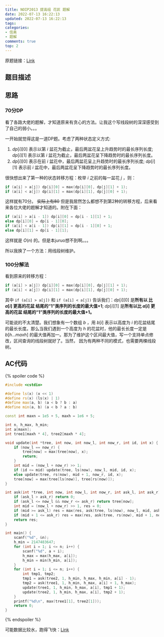 ```yaml
---
title: NOIP2013 提高组 花匠 题解
date: 2022-07-13 16:22:13
updated: 2022-07-13 16:22:13
tags:
categories:
- 信奥
- 题解
comments: true
top: 2
---
```

原题链接：[Link](https://www.luogu.com.cn/problem/P1970) 

## 题目描述

<!--more-->

## 思路

### 70分DP

看了各路大佬的题解，才知道原来有贪心的方法。让我这个写线段树的深深感受到了自己的弱小。。。

一开始就觉得这是一道DP题。考虑了两种状态定义方式:

1. $dp[i][0]$ 表示以第 $i$ 盆花为截止，最后两盆花呈上升趋势时的最长序列长度; $dp[i][1]$ 表示以第 $i$ 盆花为截止，最后两盆花呈下降趋势时的最长序列长度。
2. $dp[i][0]$ 表示在前 $i$ 盆花中，最后两盆花呈上升趋势时的最长序列长度; $dp[i][1]$ 表示前 $i$ 盆花中，最后两盆花呈下降趋势时的最长序列长度。  

很快想出来了第一种的状态转移方程：枚举 $i$ 之前的每一盆花 $j$ ，则：

```cpp
if (a[i] > a[j]) dp[i][0] = max(dp[i][0], dp[j][1] + 1);
if (a[i] < a[j]) dp[i][1] = max(dp[i][1], dp[j][0] + 1);
```

这样就有70分。 ~~实际上有80~~ 但是我居然怎么都想不到第2种的转移方程，后来看来各位大佬的题解才知道的。附在下面：

```cpp
if (a[i] > a[i - 1]) dp[i][0] = dp[i - 1][1] + 1;
else dp[i][0] = dp[i - 1][0];
if (a[i] < a[i - 1]) dp[i][1] = dp[i - 1][0] + 1;
else dp[i][1] = dp[i - 1][1];
```

这样就是 $O(n)$ 的。但是本juruo想不到啊。。。  

所以我换了一个方法：用线段树维护。 
 
### 100分解法

看到原来的转移方程：

```cpp
if (a[i] > a[j]) dp[i][0] = max(dp[i][0], dp[j][1] + 1);
if (a[i] < a[j]) dp[i][1] = max(dp[i][1], dp[j][0] + 1);
```

其中 `if (a[i] > a[j])` 和 `if (a[i] < a[j])` 告诉我们：$dp[i][0]$ 是**所有以 比 $a[i]$ 更高的花盆 结尾的“1”类序列的长度的最大值+1**; $dp[i][1]$ 是**所有以比 $a[i]$ 更高的花盆 结尾的“1”类序列的长度的最大值+1。**  

可能说的不太清楚。我们想象有一个数组 $b$ ，用 $b[i]$ 表示以高度为 $i$ 的花盆结尾的最长长度。那么当我们遇到一个高度为 $h$ 的花盆时，他的最长长度一定是 $b[h...maxh]$ 的最大值再加一。那为了维护这个区间最大值，写一个支持单点修改，区间查询的线段树就好了。当然， 因为有两种不同的模式，也需要两棵线段树。  

## AC代码

{% spoiler code %}

```cpp
#include <cstdio>

#define ls(x) (x << 1)
#define rs(x) (ls(x) | 1)
#define max(a, b) (a < b ? b : a)
#define min(a, b) (a < b ? a : b)

const int maxn = 1e5 + 5, maxh = 1e6 + 5;

int n, h_max, h_min;
int a[maxn];
int tree1[maxh * 4], tree2[maxh * 4];

void update(int *tree, int now, int now_l, int now_r, int id, int x) {
	if (now_l == now_r) {
		tree[now] = max(tree[now], x);
		return;
	}
	int mid = (now_l + now_r) >> 1;
	if (id <= mid) update(tree, ls(now), now_l, mid, id, x);
	else update(tree, rs(now), mid + 1, now_r, id, x);
	tree[now] = max(tree[ls(now)], tree[rs(now)]);
}

int ask(int *tree, int now, int now_l, int now_r, int ask_l, int ask_r) {
	if (ask_l > ask_r) return 0;
	if (ask_l <= now_l && now_r <= ask_r) return tree[now];
	int mid = (now_l + now_r) >> 1, res = 0;
	if (mid >= ask_l) res = max(res, ask(tree, ls(now), now_l, mid, ask_l, ask_r)); 
	if (mid + 1 <= ask_r) res = max(res, ask(tree, rs(now), mid + 1, now_r, ask_l, ask_r));
	return res;
}

int main() {
	scanf("%d", &n);
	h_min = 2147483647;
	for (int i = 1; i <= n; i++) {
		scanf("%d", a + i);
		h_max = max(h_max, a[i]);
		h_min = min(h_min, a[i]);
	}
	for (int i = 1; i <= n; i++) {
		int tmp1, tmp2;
		tmp1 = ask(tree2, 1, h_min, h_max, h_min, a[i] - 1);
		tmp2 = ask(tree1, 1, h_min, h_max, a[i] + 1, h_max);
		update(tree1, 1, h_min, h_max, a[i], tmp1 + 1);
		update(tree2, 1, h_min, h_max, a[i], tmp2 + 1);
	}
	printf("%d\n", max(tree1[1], tree2[1]));
	return 0;
}
```

{% endspoiler %}

可能数据比较水，跑得飞快：[Link](https://www.luogu.com.cn/record/69093962)
